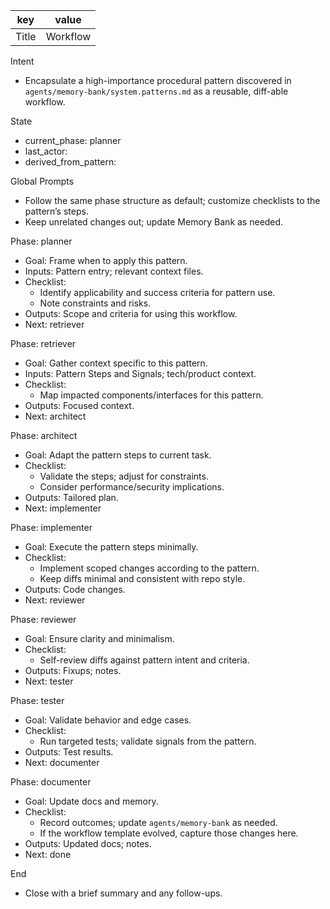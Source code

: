 | key | value |
| --- | --- |
| Title | <Pattern Name> Workflow |

Intent
- Encapsulate a high-importance procedural pattern discovered in `agents/memory-bank/system.patterns.md` as a reusable, diff-able workflow.

State
- current_phase: planner
- last_actor: <set by agent>
- derived_from_pattern: <PAT-YYYYMMDD-slug>

Global Prompts
- Follow the same phase structure as default; customize checklists to the pattern’s steps.
- Keep unrelated changes out; update Memory Bank as needed.

Phase: planner
- Goal: Frame when to apply this pattern.
- Inputs: Pattern entry; relevant context files.
- Checklist:
  - Identify applicability and success criteria for pattern use.
  - Note constraints and risks.
- Outputs: Scope and criteria for using this workflow.
- Next: retriever

Phase: retriever
- Goal: Gather context specific to this pattern.
- Inputs: Pattern Steps and Signals; tech/product context.
- Checklist:
  - Map impacted components/interfaces for this pattern.
- Outputs: Focused context.
- Next: architect

Phase: architect
- Goal: Adapt the pattern steps to current task.
- Checklist:
  - Validate the steps; adjust for constraints.
  - Consider performance/security implications.
- Outputs: Tailored plan.
- Next: implementer

Phase: implementer
- Goal: Execute the pattern steps minimally.
- Checklist:
  - Implement scoped changes according to the pattern.
  - Keep diffs minimal and consistent with repo style.
- Outputs: Code changes.
- Next: reviewer

Phase: reviewer
- Goal: Ensure clarity and minimalism.
- Checklist:
  - Self-review diffs against pattern intent and criteria.
- Outputs: Fixups; notes.
- Next: tester

Phase: tester
- Goal: Validate behavior and edge cases.
- Checklist:
  - Run targeted tests; validate signals from the pattern.
- Outputs: Test results.
- Next: documenter

Phase: documenter
- Goal: Update docs and memory.
- Checklist:
  - Record outcomes; update `agents/memory-bank` as needed.
  - If the workflow template evolved, capture those changes here.
- Outputs: Updated docs; notes.
- Next: done

End
- Close with a brief summary and any follow-ups.
